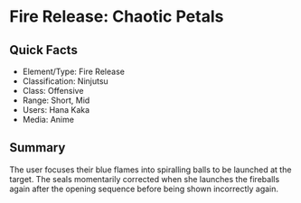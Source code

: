 # Fire Release: Chaotic Petals

## Quick Facts
- Element/Type: Fire Release
- Classification: Ninjutsu
- Class: Offensive
- Range: Short, Mid
- Users: Hana Kaka
- Media: Anime

## Summary
The user focuses their blue flames into spiralling balls to be launched at the target. The seals momentarily corrected when she launches the fireballs again after the opening sequence before being shown incorrectly again.
